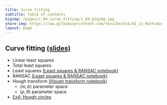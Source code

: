 ```yaml
---
title: Curve fitting
subtitle: Table of contents
bigimg: /pages/c_04_curve_fitting/c_04_bigimg.jpg
share-img: https://raw.githubusercontent.com/YoniChechik/AI_is_Math/master/docs/pages/c_04_curve_fitting/c_04_bigimg.jpg
layout: page
---
```


## **Curve fitting** [(slides)](/pages/c_04_curve_fitting/slides/)
- Linear least squares
- Total least squares
- Least squares [(Least squares & RANSAC notebook)](/pages/c_04_curve_fitting/least_squares_nb/)
- RANSAC [(Least squares & RANSAC notebook)](/pages/c_04_curve_fitting/least_squares_nb/)
- Hough transform [(Hough transform notebook)](/pages/c_04_curve_fitting/hough_transform_nb/)
  - $(m,b)$ parameter space
  - $(\rho,\theta)$ parameter space
- [Ex4: Hough circles](/pages/c_04_curve_fitting/ex4/)

